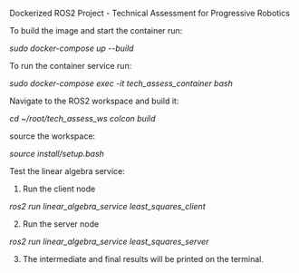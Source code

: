 Dockerized ROS2 Project - Technical Assessment for Progressive Robotics

To build the image and start the container run:

*sudo docker-compose up --build*

To run the container service run:

*sudo docker-compose exec -it tech_assess_container bash*

Navigate to the ROS2 workspace and build it:

*cd ~/root/tech_assess_ws*
*colcon build*

source the workspace:

*source install/setup.bash*

Test the linear algebra service:

1) Run the client node

*ros2 run linear_algebra_service least_squares_client*

2) Run the server node

*ros2 run linear_algebra_service least_squares_server*

3) The intermediate and final results will be printed on the terminal.











